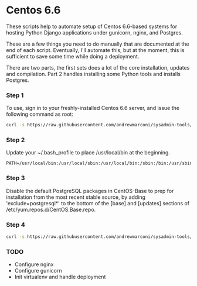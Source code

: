 # Centos 6.6

These scripts help to automate setup of Centos 6.6-based systems for hosting Python Django applications under gunicorn, nginx, and Postgres.

These are a few things you need to do manually that are documented at the end of each script. Eventually, I'll automate this, but at the moment, this is sufficient to save some time while doing a deployment.

There are two parts, the first sets does a lot of the core installation, updates and compilation. Part 2 handles installing some Python tools and installs Postgres.


### Step 1
To use, sign in to your freshly-installed Centos 6.6 server, and issue the following command as root:

```bash
curl -s https://raw.githubusercontent.com/andrewmarconi/sysadmin-tools/master/centos-6.6/setup-part1.sh | bash
```


### Step 2
Update your ~/.bash_profile to place /usr/local/bin at the beginning.

    PATH=/usr/local/bin:/usr/local/sbin:/usr/local/bin:/sbin:/bin:/usr/sbin:/usr/bin:/root/bin:/root/bin


### Step 3
Disable the default PostgreSQL packages in CentOS-Base to prep for installation from the most recent stable source, by adding
'exclude=postgresql*' to the bottom of the [base] and [updates] sections of /etc/yum.repos.d/CentOS.Base.repo.


### Step 4
```bash
curl -s https://raw.githubusercontent.com/andrewmarconi/sysadmin-tools/master/centos-6.6/setup-part2.sh | bash
```

### TODO
* Configure nginx
* Configure gunicorn
* Init virtualenv and handle deployment

